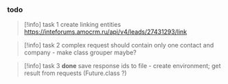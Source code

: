 ### todo
>[!info] task 1
> create linking entities
> https://inteforums.amocrm.ru/api/v4/leads/27431293/link

>[!info] task 2
> complex request should contain only one contact and company - make class grouper maybe?

>[!info] task 3
> **done** save response ids to file - create environment;
> get result from requests (Future.class ?)
